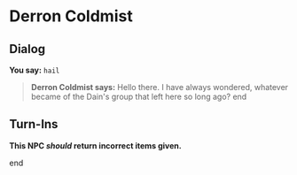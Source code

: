 # Derron Coldmist


## Dialog

**You say:** `hail`



>**Derron Coldmist says:** Hello there.  I have always wondered, whatever became of the Dain's group that left here so long ago?
end



## Turn-Ins



**This NPC *should* return incorrect items given.**

end